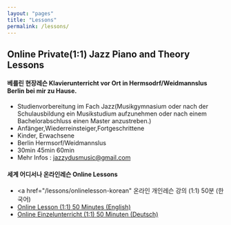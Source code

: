 ```yaml
---
layout: "pages"
title: "Lessons"
permalink: /lessons/
---
```


## Online Private(1:1) Jazz Piano and Theory Lessons

#### 베를린 현장레슨 Klavierunterricht vor Ort in Hermsodrf/Weidmannslus Berlin bei mir zu Hause.
- Studienvorbereitung im Fach Jazz(Musikgymnasium oder nach der Schulausbildung ein Musikstudium aufzunehmen oder nach einem Bachelorabschluss einen Master anzustreben.)
- Anfänger,Wiederreinsteiger,Fortgeschrittene
- Kinder, Erwachsene
- Berlin Hermsorf/Weidmannslus
- 30min 45min 60min 
- Mehr Infos : jazzydusmusic@gmail.com

#### 세계 어디서나 온라인레슨 Online Lessons
  
 - <a href="/lessons/onlinelesson-korean" 온라인 개인레슨 강의 (1:1)  50분 (한국어)</a>
 - <a href="/lessons/onlinelesson-eng">Online Lesson (1:1) 50 Minutes (English)</a>
 - <a href="/lessons/onlinelesson-deutsch">Online Einzelunterricht (1:1) 50 Minuten (Deutsch)</a>
 
